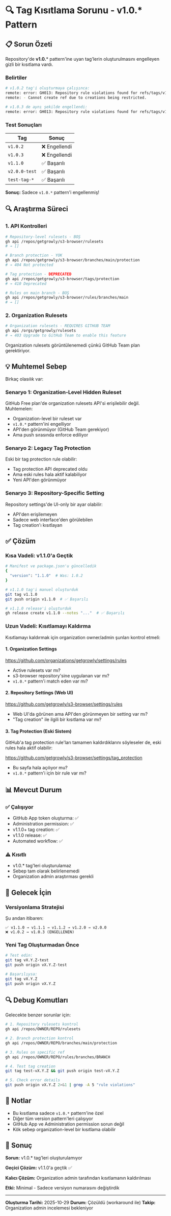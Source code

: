 # 🔍 Tag Kısıtlama Sorunu - v1.0.* Pattern

## 📋 Sorun Özeti

Repository'de **v1.0.*** pattern'ine uyan tag'lerin oluşturulmasını engelleyen gizli bir kısıtlama vardı.

### Belirtiler

```bash
# v1.0.2 tag'i oluşturmaya çalışınca:
remote: error: GH013: Repository rule violations found for refs/tags/v1.0.2
remote: - Cannot create ref due to creations being restricted.

# v1.0.3 de aynı şekilde engellendi:
remote: error: GH013: Repository rule violations found for refs/tags/v1.0.3
```

### Test Sonuçları

| Tag | Sonuç |
|-----|-------|
| `v1.0.2` | ❌ Engellendi |
| `v1.0.3` | ❌ Engellendi |
| `v1.1.0` | ✅ Başarılı |
| `v2.0.0-test` | ✅ Başarılı |
| `test-tag-*` | ✅ Başarılı |

**Sonuç:** Sadece `v1.0.*` pattern'i engellenmiş!

## 🔍 Araştırma Süreci

### 1. API Kontrolleri

```bash
# Repository-level rulesets - BOŞ
gh api /repos/getgrowly/s3-browser/rulesets
# → []

# Branch protection - YOK
gh api /repos/getgrowly/s3-browser/branches/main/protection
# → 404 Not protected

# Tag protection - DEPRECATED
gh api /repos/getgrowly/s3-browser/tags/protection
# → 410 Deprecated

# Rules on main branch - BOŞ
gh api /repos/getgrowly/s3-browser/rules/branches/main
# → []
```

### 2. Organization Rulesets

```bash
# Organization rulesets - REQUIRES GITHUB TEAM
gh api /orgs/getgrowly/rulesets
# → 403 Upgrade to GitHub Team to enable this feature
```

Organization rulesets görüntülenemedi çünkü GitHub Team plan gerektiriyor.

## 💡 Muhtemel Sebep

Birkaç olasılık var:

### Senaryo 1: Organization-Level Hidden Ruleset

GitHub Free plan'de organization rulesets API'si erişilebilir değil. Muhtemelen:
- Organization-level bir ruleset var
- `v1.0.*` pattern'ini engelliyor
- API'den görünmüyor (GitHub Team gerekiyor)
- Ama push sırasında enforce ediliyor

### Senaryo 2: Legacy Tag Protection

Eski bir tag protection rule olabilir:
- Tag protection API deprecated oldu
- Ama eski rules hala aktif kalabiliyor
- Yeni API'den görünmüyor

### Senaryo 3: Repository-Specific Setting

Repository settings'de UI-only bir ayar olabilir:
- API'den erişilemeyen
- Sadece web interface'den görülebilen
- Tag creation'ı kısıtlayan

## ✅ Çözüm

### Kısa Vadeli: v1.1.0'a Geçtik

```bash
# Manifest ve package.json'u güncelledik
{
  "version": "1.1.0"  # Was: 1.0.2
}

# v1.1.0 tag'i manuel oluşturduk
git tag v1.1.0
git push origin v1.1.0  # ✅ Başarılı

# v1.1.0 release'i oluşturduk
gh release create v1.1.0 --notes "..."  # ✅ Başarılı
```

### Uzun Vadeli: Kısıtlamayı Kaldırma

Kısıtlamayı kaldırmak için organization owner/admin şunları kontrol etmeli:

#### 1. Organization Settings

https://github.com/organizations/getgrowly/settings/rules

- Active rulesets var mı?
- s3-browser repository'sine uygulanan var mı?
- `v1.0.*` pattern'i match eden var mı?

#### 2. Repository Settings (Web UI)

https://github.com/getgrowly/s3-browser/settings/rules

- Web UI'da görünen ama API'den görünmeyen bir setting var mı?
- "Tag creation" ile ilgili bir kısıtlama var mı?

#### 3. Tag Protection (Eski Sistem)

GitHub'a tag protection rule'ları tamamen kaldırdıklarını söyleseler de, eski rules hala aktif olabilir:

https://github.com/getgrowly/s3-browser/settings/tag_protection

- Bu sayfa hala açılıyor mu?
- `v1.0.*` pattern'i için bir rule var mı?

## 📊 Mevcut Durum

### ✅ Çalışıyor

- GitHub App token oluşturma: ✅
- Administration permission: ✅
- v1.1.0+ tag creation: ✅
- v1.1.0 release: ✅
- Automated workflow: ✅

### ⚠️ Kısıtlı

- v1.0.* tag'leri oluşturulamaz
- Sebep tam olarak belirlenemedi
- Organization admin araştırması gerekli

## 🎯 Gelecek İçin

### Versiyonlama Stratejisi

Şu andan itibaren:

```
✅ v1.1.0 → v1.1.1 → v1.1.2 → v1.2.0 → v2.0.0
❌ v1.0.2 → v1.0.3 (ENGELLENEN)
```

### Yeni Tag Oluşturmadan Önce

```bash
# Test edin:
git tag vX.Y.Z-test
git push origin vX.Y.Z-test

# Başarılıysa:
git tag vX.Y.Z
git push origin vX.Y.Z
```

## 🔍 Debug Komutları

Gelecekte benzer sorunlar için:

```bash
# 1. Repository rulesets kontrol
gh api /repos/OWNER/REPO/rulesets

# 2. Branch protection kontrol
gh api /repos/OWNER/REPO/branches/main/protection

# 3. Rules on specific ref
gh api /repos/OWNER/REPO/rules/branches/BRANCH

# 4. Test tag creation
git tag test-vX.Y.Z && git push origin test-vX.Y.Z

# 5. Check error details
git push origin vX.Y.Z 2>&1 | grep -A 5 "rule violations"
```

## 📝 Notlar

- Bu kısıtlama sadece `v1.0.*` pattern'ine özel
- Diğer tüm version pattern'leri çalışıyor
- GitHub App ve Administration permission sorun değil
- Kök sebep organization-level bir kısıtlama olabilir

## 🎊 Sonuç

**Sorun:** v1.0.* tag'leri oluşturulamıyor

**Geçici Çözüm:** v1.1.0'a geçtik ✅

**Kalıcı Çözüm:** Organization admin tarafından kısıtlamanın kaldırılması

**Etki:** Minimal - Sadece versiyon numarasını değiştirdik

---

**Oluşturma Tarihi:** 2025-10-29
**Durum:** Çözüldü (workaround ile)
**Takip:** Organization admin incelemesi bekleniyor
